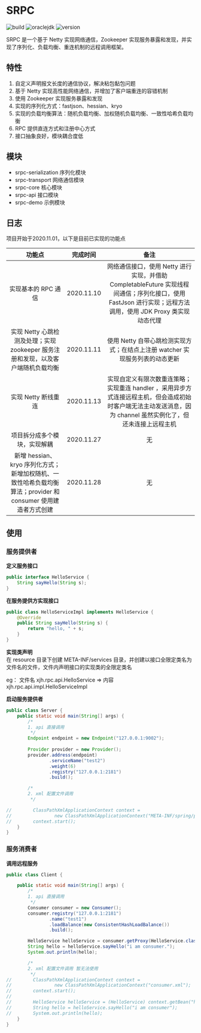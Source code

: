 # SRPC
![build](https://img.shields.io/badge/build-passing-brightgreen) ![oraclejdk](https://img.shields.io/badge/oraclejdk-1.8-red) ![version](https://img.shields.io/badge/version-1.0-blue)  

SRPC 是一个基于 Netty 实现网络通信，Zookeeper 实现服务暴露和发现，并实现了序列化、负载均衡、重连机制的远程调用框架。    

## 特性
1. 自定义声明报文长度的通信协议，解决粘包黏包问题  
2. 基于 Netty 实现高性能网络通信，并增加了客户端重连的容错机制  
3. 使用 Zookeeper 实现服务暴露和发现  
4. 实现的序列化方式：fastjson、hessian、kryo   
5. 实现的负载均衡算法：随机负载均衡、加权随机负载均衡、一致性哈希负载均衡   
6. RPC 提供直连方式和注册中心方式  
7. 接口抽象良好，模块耦合度低  


## 模块
- srpc-serialization 序列化模块  
- srpc-transport 网络通信模块  
- srpc-core 核心模块  
- srpc-api 接口模块  
- srpc-demo 示例模块  


## 日志
项目开始于2020.11.01，以下是目前已实现的功能点  

|        功能点       |  完成时间   |  备注  |
| :----------------: | :--------: | :------------------: | 
| 实现基本的 RPC 通信 | 2020.11.10 | 网络通信接口，使用 Netty 进行实现，并借助 CompletableFuture 实现线程间通信；序列化接口，使用 FastJson 进行实现；远程方法调用，使用 JDK Proxy 类实现动态代理 |
| 实现 Netty 心跳检测及处理；实现 zookeeper 服务注册和发现，以及客户端随机负载均衡 | 2020.11.11 | 使用 Netty 自带心跳检测实现方式；在结点上注册 watcher 实现服务列表的动态更新 |  
| 实现 Netty 断线重连 | 2020.11.13 | 实现自定义有限次数重连策略；实现重连 handler ，采用异步方式连接远程主机，但会造成初始时客户端无法主动发送消息，因为 channel 虽然实例化了，但还未连接上远程主机 |
| 项目拆分成多个模块，实现解耦 | 2020.11.27 | 无 |
| 新增 hessian、kryo 序列化方式；新增加权随机、一致性哈希负载均衡算法；provider 和 consumer 使用建造者方式创建 | 2020.11.28 | 无 |

## 使用
### 服务提供者
**定义服务接口**  
```java
public interface HelloService {
    String sayHello(String s);
}
```

**在服务提供方实现接口**  
```java
public class HelloServiceImpl implements HelloService {
    @Override
    public String sayHello(String s) {
        return "hello, " + s;
    }
}
```

**实现类声明**  
在 resource 目录下创建 META-INF/services 目录，并创建以接口全限定类名为文件名的文件，文件内声明接口的实现类的全限定类名  

eg：
文件名 xjh.rpc.api.HelloService => 内容 xjh.rpc.api.impl.HelloServiceImpl  

**启动服务提供者**  
```java
public class Server {
    public static void main(String[] args) {
        /*
        1. api 直接调用
         */
        Endpoint endpoint = new Endpoint("127.0.0.1:9002");
        
        Provider provider = new Provider();
        provider.address(endpoint)
                .serviceName("test2")
                .weight(6)
                .registry("127.0.0.1:2181")
                .build();

        /*
        2. xml 配置文件调用
         */

//        ClassPathXmlApplicationContext context =
//                new ClassPathXmlApplicationContext("META-INF/spring/provider.xml");
//        context.start();
    }
}
```

### 服务消费者
**调用远程服务**  
```java
public class Client {

    public static void main(String[] args) {
        /*
        1. api 直接调用
         */
        Consumer consumer = new Consumer();
        consumer.registry("127.0.0.1:2181")
                .name("test1")
                .loadBalance(new ConsistentHashLoadBalance())
                .build();

        HelloService helloService = consumer.getProxy(HelloService.class);
        String hello = helloService.sayHello("i am consumer.");
        System.out.println(hello);

        /*
        2. xml 配置文件调用 暂无法使用
         */
//        ClassPathXmlApplicationContext context =
//                new ClassPathXmlApplicationContext("consumer.xml");
//        context.start();
//
//        HelloService helloService = (HelloService) context.getBean("helloService");
//        String hello = helloService.sayHello("i am consumer");
//        System.out.println(hello);
    }
}
```
